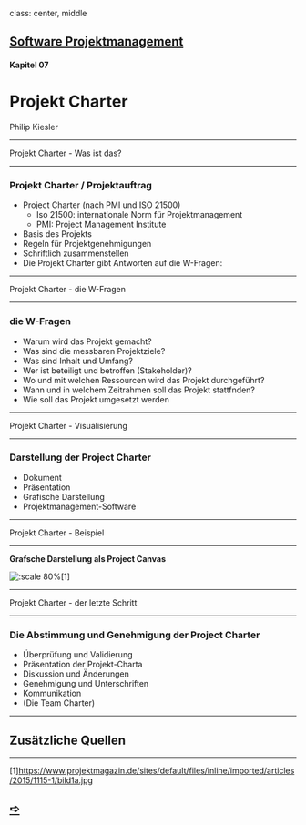 class: center, middle

## [Software Projektmanagement](index.html)

#### Kapitel 07

# Projekt Charter

Philip Kiesler



---

 Projekt Charter - Was ist das?

----

### Projekt Charter / Projektauftrag

- Project Charter (nach PMI und ISO 21500)
  - Iso 21500: internationale Norm für Projektmanagement
  - PMI: Project Management Institute
- Basis des Projekts
- Regeln für Projektgenehmigungen
- Schriftlich zusammenstellen
- Die Projekt Charter gibt Antworten auf die W-Fragen:

---

 Projekt Charter - die W-Fragen

----

### die W-Fragen

- Warum wird das Projekt gemacht?
- Was sind die messbaren Projektziele?
- Was sind Inhalt und Umfang?
- Wer ist beteiligt und betroffen (Stakeholder)?
- Wo und mit welchen Ressourcen wird das Projekt durchgeführt?
- Wann und in welchem Zeitrahmen soll das Projekt stattfnden?
- Wie soll das Projekt umgesetzt werden

---

 Projekt Charter - Visualisierung

----

### Darstellung der Project Charter

- Dokument
- Präsentation
- Grafische Darstellung
- Projektmanagement-Software
  

---

 Projekt Charter - Beispiel

----

**Grafsche Darstellung als Project Canvas**

![:scale 80%](media/kapitel7/Grafsche%20Darstellung%20als%20Project%20Canvas.jpg)[1]

---

 Projekt Charter - der letzte Schritt

----

### Die Abstimmung und Genehmigung der Project Charter
- Überprüfung und Validierung
- Präsentation der Projekt-Charta
- Diskussion und Änderungen
- Genehmigung und Unterschriften
- Kommunikation
- (Die Team Charter)



---

## Zusätzliche Quellen

----

[1]https://www.projektmagazin.de/sites/default/files/inline/imported/articles/2015/1115-1/bild1a.jpg

## [&#10154;](?url=08.kapitel.md)





